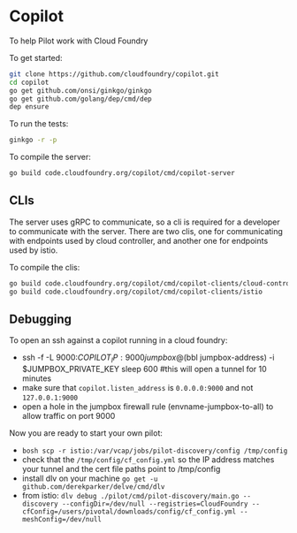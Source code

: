 # Copilot

To help Pilot work with Cloud Foundry

To get started:

```sh
git clone https://github.com/cloudfoundry/copilot.git
cd copilot
go get github.com/onsi/ginkgo/ginkgo
go get github.com/golang/dep/cmd/dep
dep ensure
```

To run the tests:

```sh
ginkgo -r -p
```

To compile the server:

```sh
go build code.cloudfoundry.org/copilot/cmd/copilot-server
```

## CLIs

The server uses gRPC to communicate, so a cli is required for a developer to communicate with the server.
There are two clis, one for communicating with endpoints used by cloud controller, and another one for endpoints used by istio.

To compile the clis:

```sh
go build code.cloudfoundry.org/copilot/cmd/copilot-clients/cloud-controller
go build code.cloudfoundry.org/copilot/cmd/copilot-clients/istio
```

## Debugging

To open an ssh against a copilot running in a cloud foundry:

- ssh -f -L 9000:$COPILOT_IP:9000 jumpbox@$(bbl jumpbox-address) -i $JUMPBOX_PRIVATE_KEY sleep 600 #this will open a tunnel for 10 minutes
- make sure that `copilot.listen_address` is `0.0.0.0:9000` and not `127.0.0.1:9000`
- open a hole in the jumpbox firewall rule (envname-jumpbox-to-all) to allow traffic on port 9000

Now you are ready to start your own pilot:

- `bosh scp -r istio:/var/vcap/jobs/pilot-discovery/config /tmp/config`
- check that the `/tmp/config/cf_config.yml` so the IP address matches your tunnel and the cert file paths point to /tmp/config
- install dlv on your machine `go get -u github.com/derekparker/delve/cmd/dlv`
- from istio: `dlv debug ./pilot/cmd/pilot-discovery/main.go -- discovery --configDir=/dev/null --registries=CloudFoundry --cfConfig=/users/pivotal/downloads/config/cf_config.yml --meshConfig=/dev/null`


